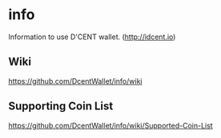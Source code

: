 # info
Information to use D'CENT wallet. (http://idcent.io)

## Wiki
https://github.com/DcentWallet/info/wiki

## Supporting Coin List
https://github.com/DcentWallet/info/wiki/Supported-Coin-List

